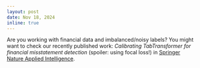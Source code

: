 ```yaml
---
layout: post
date: Nov 18, 2024
inline: true
---
```


Are you working with financial data and imbalanced/noisy labels? You might want to check our recently published work: *Calibrating TabTransformer for financial misstatement detection* (spoiler: using focal loss!) in [Springer Nature Applied Intelligence](https://link.springer.com/article/10.1007/s10489-024-05861-9).
